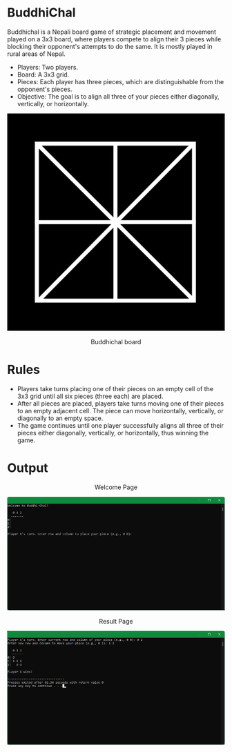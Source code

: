 # BuddhiChal
 Buddhichal is a Nepali board game of strategic placement and movement played on a 3x3 board, where players compete to align their 3 pieces while blocking their opponent's attempts to do the same. It is mostly played in rural areas of Nepal.
- Players: Two players.
- Board: A 3x3 grid.
- Pieces: Each player has three pieces, which are distinguishable from the opponent's pieces.
- Objective: The goal is to align all three of your pieces either diagonally, vertically, or horizontally.

<div board>
  <img src=images/buddhichal_board.png>
  <p align="center">Buddhichal board</p>
</div>

# Rules
- Players take turns placing one of their pieces on an empty cell of the 3x3 grid until all six pieces (three each) are placed.
- After all pieces are placed, players take turns moving one of their pieces to an empty adjacent cell. The piece can move horizontally, vertically, or diagonally to an empty space.
- The game continues until one player successfully aligns all three of their pieces either diagonally, vertically, or horizontally, thus winning the game.

# Output

<p align="center">Welcome Page</p>
<div welcome>
  <img src=images/buddhichal_welcome.png>
</div>

<p align="center">Result Page</p>
<div welcome>
  <img src=images/buddhichal_result.png>
</div>
